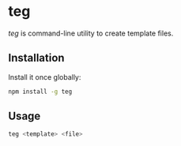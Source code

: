 # teg

*teg* is command-line utility to create template files.

## Installation

Install it once globally:

```sh
npm install -g teg
```

## Usage

```sh
teg <template> <file>
```

